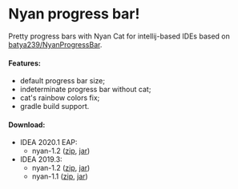 # Nyan progress bar!

Pretty progress bars with Nyan Cat for intellij-based IDEs based on [batya239/NyanProgressBar](https://github.com/batya239/NyanProgressBar).

#### Features:
- default progress bar size;
- indeterminate progress bar without cat;
- cat's rainbow colors fix;
- gradle build support.

#### Download:
- IDEA 2020.1 EAP:
  - nyan-1.2 ([zip](https://github.com/Artiow/nyan-progress-bar/releases/download/1.2/nyan-1.2-LATEST-EAP-SNAPSHOT.zip), [jar](https://github.com/Artiow/nyan-progress-bar/releases/download/1.2/nyan-1.2-LATEST-EAP-SNAPSHOT.jar))
- IDEA 2019.3:
  - nyan-1.2 ([zip](https://github.com/Artiow/nyan-progress-bar/releases/download/1.2/nyan-1.2-2019.3.zip), [jar](https://github.com/Artiow/nyan-progress-bar/releases/download/1.2/nyan-1.2-2019.3.jar))
  - nyan-1.1 ([zip](https://github.com/Artiow/nyan-progress-bar/releases/download/1.1/nyan-1.1.zip), [jar](https://github.com/Artiow/nyan-progress-bar/releases/download/1.1/nyan-1.1.jar))
